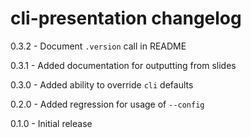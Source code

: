 # cli-presentation changelog
0.3.2 - Document `.version` call in README

0.3.1 - Added documentation for outputting from slides

0.3.0 - Added ability to override `cli` defaults

0.2.0 - Added regression for usage of `--config`

0.1.0 - Initial release
